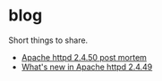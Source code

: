 # blog

Short things to share.

 * [Apache httpd 2.4.50 post mortem](httpd-2.4.50.md)
 * [What's new in Apache httpd 2.4.49](httpd-2.4.49.md)